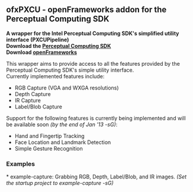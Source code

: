 ofxPXCU - openFrameworks addon for the Perceptual Computing SDK
--------
<b>A wrapper for the Intel Perceptual Computing SDK's simplified utility interface (PXCUPipeline)<br/>
Download the [Perceptual Computing SDK](http://software.intel.com/en-us/vcsource/tools/perceptual-computing-sdk)<br/>
Download [openFrameworks](http://openframeworks.cc)</b><br/>

This wrapper aims to provide access to all the features provided by the Perceptual Computing SDK's simple utility interface.<br/>
Currently implemented features include:
* RGB Capture (VGA and WXGA resolutions)
* Depth Capture
* IR Capture
* Label/Blob Capture
 
Support for the following features is currently being implemented and will be available soon <i>(by the end of Jan '13 -sG)</i>:
* Hand and Fingertip Tracking
* Face Location and Landmark Detection
* Simple Gesture Recognition

<h3>Examples</h3>
* example-capture: Grabbing RGB, Depth, Label/Blob, and IR images. <i>(Set the startup project to example-capture -sG)</i>

